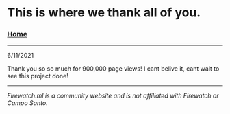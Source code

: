 # This is where we thank all of you.

### [Home](/)  


---
 
6/11/2021

Thank you so so much for 900,000 page views! I cant belive it, cant wait to see this project done!

---
 
*Firewatch.ml is a community website and is not affiliated with Firewatch or Campo Santo.*
